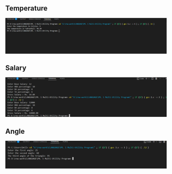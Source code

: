 <h2>Temperature</h2>
<img src="output/p1.png" />
<h2>Salary</h2>
<img src="output/p2.png" />
<h2>Angle</h2>
<img src="output/p3.png" />

